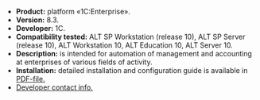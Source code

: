 * **Product:** platform «1C:Enterprise».
* **Version:** 8.3.
* **Developer:** 1C.
* **Compatibility tested:** ALT SP Workstation (release 10), ALT SP Server (release 10), ALT Workstation 10, ALT Education 10, ALT Server 10.
* **Description:**
is intended for automation of management and accounting at enterprises of various fields of activity.
* **Installation:**
detailed installation and configuration guide is available in [PDF-file.](https://www.basealt.ru/fileadmin/user_upload/compatibility/instr/6a23038e01224f90a8decd8c6c2c7063.pdf)
* [Developer contact info.](https://1c.ru/)
